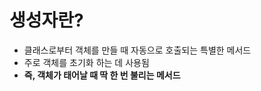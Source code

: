 
# 생성자란?

- 클래스로부터 객체를 만들 때 자동으로 호출되는 특별한 메서드
- 주로 객체를 초기화 하는 데 사용됨
- **즉, 객체가 태어날 때 딱 한 번 불리는 메서드**


